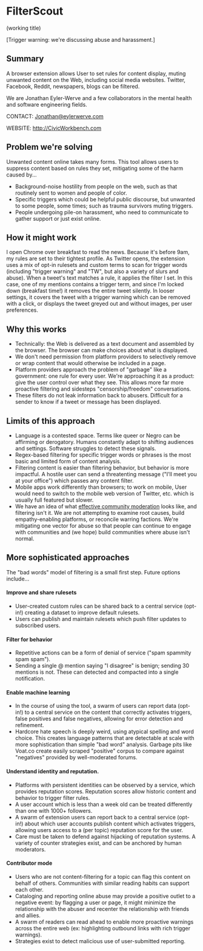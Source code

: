 # FilterScout 
(working title) 

[Trigger warning: we're discussing abuse and harassment.]

## Summary

A browser extension allows User to set rules for content display, muting unwanted content on the Web, including social media websites. Twitter, Facebook, Reddit, newspapers, blogs can be filtered.  

We are Jonathan Eyler-Werve and a few collaborators in the mental health and software engineering fields.

CONTACT: Jonathan@eylerwerve.com 

WEBSITE: http://CivicWorkbench.com 

## Problem we're solving

Unwanted content online takes many forms. This tool allows users to suppress content based on rules they set, mitigating some of the harm caused by... 

- Background-noise hostility from people on the web, such as that routinely sent to women and people of color. 
- Specific triggers which could be helpful public discourse, but unwanted to some people, some times; such as trauma survivors muting triggers.  
- People undergoing pile-on harassment, who need to communicate to gather support or just exist online. 

## How it might work 

I open Chrome over breakfast to read the news. Because it's before 9am, my rules are set to their tightest profile. As Twitter opens, the extension uses a mix of opt-in rulesets and custom terms to scan for trigger words (including "trigger warning" and "TW", but also a variety of slurs and abuse). When a tweet's text matches a rule, it applies the filter I set. In this case, one of my mentions contains a trigger term, and since I'm locked down (breakfast time!) it removes the entire tweet silently. In looser settings, it covers the tweet with a trigger warning which can be removed with a click, or displays the tweet greyed out and without images, per user preferences. 

## Why this works

- Technically: the Web is delivered as a text document and assembled by the browser. The browser can make choices about what is displayed. 
- We don't need permission from platform providers to selectively remove or wrap content that would otherwise be included in a page.
- Platform providers approach the problem of "garbage" like a government: one rule for every user. We're approaching it as a product: give the user control over what they see. This allows more far more proactive filtering and sidesteps "censorship/freedom" conversations. 
- These filters do not leak information back to abusers. Difficult for a sender to know if a tweet or message has been displayed.  

## Limits of this approach 

- Language is a contested space. Terms like queer or Negro can be affirming or derogatory. Humans constantly adapt to shifting audiences and settings. Software struggles to detect these signals. 
- Regex-based filtering for specific trigger words or phrases is the most basic and limited form of content analysis. 
- Filtering content is easier than filtering behavior, but behavior is more impactful. A hostile user can send a threatenting message ("I'll meet you at your office") which passes any content filter.  
- Mobile apps work differently than browsers; to work on mobile, User would need to switch to the mobile web version of Twitter, etc. which is usually full featured but slower. 
- We have an idea of what [effective community moderation](https://coralproject.net/advice-for-the-accidental-community-manager/) looks like, and filtering isn't it. We are not attempting to examine root causes, build empathy-enabling platforms, or reconcile warring factions. We're mitigating one vector for abuse so that people can continue to engage with communities and (we hope) build communities where abuse isn't normal. 

## More sophisticated approaches 

The "bad words" model of filtering is a small first step. Future options include... 

#### Improve and share rulesets 

- User-created custom rules can be shared back to a central service (opt-in!) creating a dataset to improve default rulesets.
- Users can publish and maintain rulesets which push filter updates to subscribed users. 

#### Filter for behavior

- Repetitive actions can be a form of denial of service ("spam spammity spam spam"). 
- Sending a single @ mention saying "I disagree" is benign; sending 30 mentions is not. These can detected and compacted into a single notification. 

#### Enable machine learning 

- In the course of using the tool, a swarm of users can report data (opt-in!) to a central service on the content that correctly activates triggers, false positives and false negatives, allowing for error detection and refinement.  
- Hardcore hate speech is deeply weird, using atypical spelling and word choice. This creates language patterns that are detectable at scale with more sophistication than simple "bad word" analysis. Garbage pits like Voat.co create easily scraped "positive" corpus to compare against "negatives" provided by well-moderated forums. 

#### Understand identity and reputation. 

- Platforms with persistent identities can be observed by a service, which provides reputation scores. Reputation scores allow historic content and behavior to trigger filter rules.
- A user account which is less than a week old can be treated differently than one with 1000+ followers. 
- A swarm of extension users can report back to a central service (opt-in!) about which user accounts publish content which activates triggers, allowing users access to a (per topic) reputation score for the user. 
- Care must be taken to defend against hijacking of reputation systems. A variety of counter strategies exist, and can be anchored by human moderators. 
 
#### Contributor mode 

- Users who are not content-filtering for a topic can flag this content on behalf of others. Communities with similar reading habits can support each other. 
- Cataloging and reporting online abuse may provide a positive outlet to a negative event: by flagging a user or page, it might minimize the relationship with the abuser and recenter the relationship with friends and allies. 
- A swarm of readers can read ahead to enable more proactive warnings across the entire web (ex: highlighting outbound links with rich trigger warnings).
- Strategies exist to detect malicious use of user-submitted reporting.
